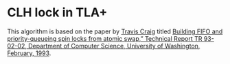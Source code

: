# CLH lock in TLA+

This algorithm is based on the paper by [Travis Craig][0] titled [Building FIFO and priority-queueing spin locks from atomic swap,” Technical Report TR 93-02-02, Department of Computer Science, University of Washington, February, 1993][1].

[0]: https://www.linkedin.com/in/travis-craig-a142003/
[1]: https://dada.cs.washington.edu/research/tr/1993/02/UW-CSE-93-02-02.pdf
